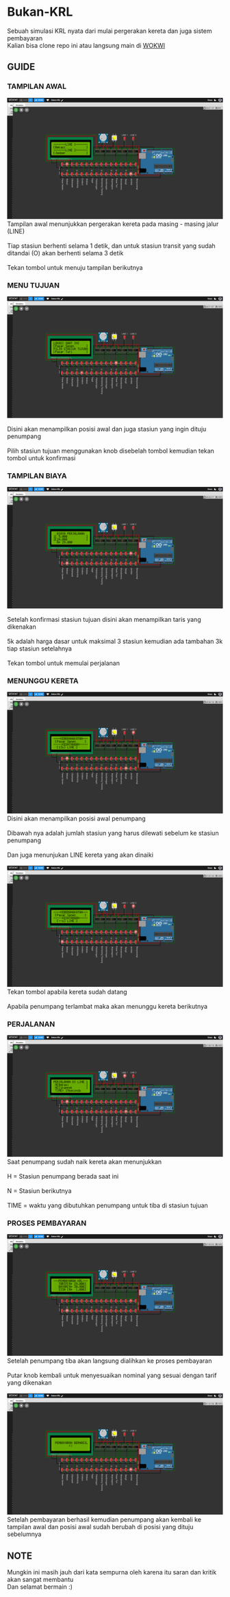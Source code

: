 # Bukan-KRL
Sebuah simulasi KRL nyata dari mulai pergerakan kereta dan juga sistem pembayaran
<br>
Kalian bisa clone repo ini atau langsung main di <a href="https://wokwi.com/projects/437277565225420801">WOKWI</a>

## GUIDE
### TAMPILAN AWAL
<img src="img/Tampilan Awal.png"/>
Tampilan awal menunjukkan pergerakan kereta pada masing - masing jalur (LINE)
<br><br>
Tiap stasiun berhenti selama 1 detik, dan untuk stasiun transit yang sudah ditandai (O) akan berhenti selama 3 detik
<br><br>
Tekan tombol untuk menuju tampilan berikutnya

### MENU TUJUAN
<img src="img/Menu Tujuan.png"/>

Disini akan menampilkan posisi awal dan juga stasiun yang ingin dituju penumpang
<br><br>
Pilih stasiun tujuan menggunakan knob disebelah tombol kemudian tekan tombol untuk konfirmasi

### TAMPILAN BIAYA
<img src="img/Tampilan Biaya.png"/>

Setelah konfirmasi stasiun tujuan disini akan menampilkan taris yang dikenakan
<br><br>
5k adalah harga dasar untuk maksimal 3 stasiun kemudian ada tambahan 3k tiap stasiun setelahnya
<br><br>
Tekan tombol untuk memulai perjalanan

### MENUNGGU KERETA
<img src="img/Tampilan Tunggu.png" />
Disini akan menampilkan posisi awal penumpang
<br><br>
Dibawah nya adalah jumlah stasiun yang harus dilewati sebelum ke stasiun penumpang
<br><br>
Dan juga menunjukan LINE kereta yang akan dinaiki
<br><br>
<img src="img/Tampilan Berangkat.png" />
Tekan tombol apabila kereta sudah datang
<br><br>
Apabila penumpang terlambat maka akan menunggu kereta berikutnya

### PERJALANAN
<img src="img/Tampilan Perjalanan.png" />
Saat penumpang sudah naik kereta akan menunjukkan
<br><br>
H = Stasiun penumpang berada saat ini
<br><br>
N = Stasiun berikutnya
<br><br>
TIME = waktu yang dibutuhkan penumpang untuk tiba di stasiun tujuan

### PROSES PEMBAYARAN
<img src="img/Proses Bayar.png" />
Setelah penumpang tiba akan langsung dialihkan ke proses pembayaran
<br><br>
Putar knob kembali untuk menyesuaikan nominal yang sesuai dengan tarif yang dikenakan
<br><br>
<img src="img/Pembayaran Berhasil.png" />
<br>
Setelah pembayaran berhasil kemudian penumpang akan kembali ke tampilan awal dan posisi awal sudah berubah di posisi yang dituju sebelumnya

## NOTE
Mungkin ini masih jauh dari kata sempurna oleh karena itu saran dan kritik akan sangat membantu
<br>
Dan selamat bermain :)
